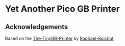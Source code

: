# Yet Another Pico GB Printer



## Acknowledgements 
Based on the [The-TinyGB-Printer](https://github.com/Raphael-Boichot/The-TinyGB-Printer) by [Raphael-Boichot](https://github.com/Raphael-Boichot)
